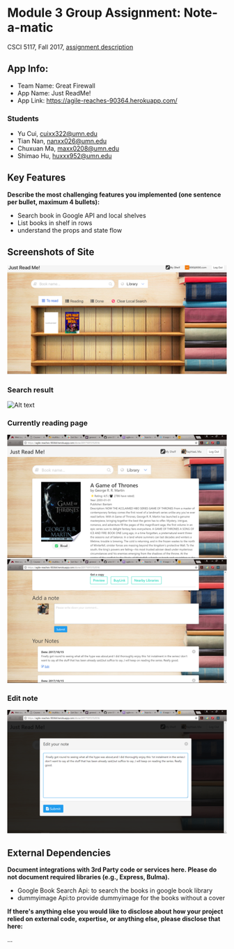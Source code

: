 # Module 3 Group Assignment: Note-a-matic

CSCI 5117, Fall 2017, [assignment description](https://docs.google.com/document/d/13q79EywC9TzWts9K-10b_tKA-ZVyv9_avWGJpgprA6A)

## App Info:

* Team Name: Great Firewall
* App Name: Just ReadMe!
* App Link: <https://agile-reaches-90364.herokuapp.com/>

### Students

* Yu Cui, cuixx322@umn.edu
* Tian Nan, nanxx026@umn.edu
* Chuxuan Ma, maxx0208@umn.edu
* Shimao Hu, huxxx952@umn.edu


## Key Features

**Describe the most challenging features you implemented
(one sentence per bullet, maximum 4 bullets):**

* Search book in Google API and local shelves
* List books in shelf in rows
* understand the props and state flow


## Screenshots of Site

![Alt text](readme_screenshot.png?raw=true "Optional Title")

### Search result
![Alt text](search.png?raw=true "Optional Title")
### Currently reading page
![Alt text](book.png?raw=true "Optional Title")
![Alt text](book2.png?raw=true "Optional Title")
### Edit note
![Alt text](note.png?raw=true "Optional Title")
## External Dependencies

**Document integrations with 3rd Party code or services here.
Please do not document required libraries (e.g., Express, Bulma).**

* Google Book Search Api: to search the books in google book library
* dummyimage Api:to provide dummyimage for the books without a cover

**If there's anything else you would like to disclose about how your project
relied on external code, expertise, or anything else, please disclose that
here:**

...
